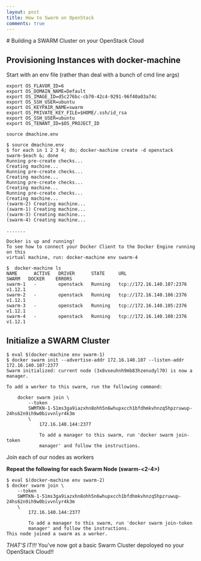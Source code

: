 ```yaml
---
layout: post
title: How to Swarm on OpenStack
comments: true
---
```


<meta http-equiv='Content-Type' content='text/html; charset=utf-8' />
# Building a SWARM Cluster on your OpenStack Cloud

## Provisioning Instances with docker-machine
Start with an env file (rather than deal with a bunch of cmd line args)

```
export OS_FLAVOR_ID=6
export OS_DOMAIN_NAME=Default
export OS_IMAGE_ID=d5c276bc-cb70-42c4-9291-96f40a03a74c
export OS_SSH_USER=ubuntu
export OS_KEYPAIR_NAME=swarm
export OS_PRIVATE_KEY_FILE=$HOME/.ssh/id_rsa
export OS_SSH_USER=ubuntu
export OS_TENANT_ID=$OS_PROJECT_ID
```

```source dmachine.env```

```
$ source dmachine.env
$ for each in 1 2 3 4; do; docker-machine create -d openstack swarm-$each &; done
Running pre-create checks...
Creating machine...
Running pre-create checks...
Creating machine...
Running pre-create checks...
Creating machine...
Running pre-create checks...
Creating machine...
(swarm-2) Creating machine...
(swarm-1) Creating machine...
(swarm-3) Creating machine...
(swarm-4) Creating machine...

.......

Docker is up and running!
To see how to connect your Docker Client to the Docker Engine running on this
virtual machine, run: docker-machine env swarm-4
```

```
$  docker-machine ls
NAME      ACTIVE   DRIVER      STATE     URL                         SWARM   DOCKER    ERRORS
swarm-1   -        openstack   Running   tcp://172.16.140.107:2376           v1.12.1
swarm-2   -        openstack   Running   tcp://172.16.140.106:2376           v1.12.1
swarm-3   -        openstack   Running   tcp://172.16.140.105:2376           v1.12.1
swarm-4   -        openstack   Running   tcp://172.16.140.108:2376           v1.12.1
```

## Initialize a SWARM Cluster

```
$ eval $(docker-machine env swarm-1)
$ docker swarm init --advertise-addr 172.16.140.107 --listen-addr 172.16.140.107:2377
Swarm initialized: current node (3x8vxeuhnh9mb83hzenudyl70) is now a manager.

To add a worker to this swarm, run the following command:

    docker swarm join \
        --token
        SWMTKN-1-51ms3ga9iazxhn8ohh5n6whupxcch1bfdhmkvhnzq5hpzruwup-24hs62n9ih9w0bivvnlyr4k3m
        \
            172.16.140.144:2377

            To add a manager to this swarm, run 'docker swarm join-token
            manager' and follow the instructions.
```
Join each of our nodes as workers

**Repeat the following for each Swarm Node (swarm-<2-4>)**

```
$ eval $(docker-machine env swarm-2)
$ docker swarm join \
    --token
    SWMTKN-1-51ms3ga9iazxhn8ohh5n6whupxcch1bfdhmkvhnzq5hpzruwup-24hs62n9ih9w0bivvnlyr4k3m
    \
        172.16.140.144:2377

        To add a manager to this swarm, run 'docker swarm join-token
        manager' and follow the instructions.
This node joined a swarm as a worker.
```

*THAT'S IT!!!*  You've now got a basic Swarm Cluster depoloyed no your OpenStack Cloud!!
